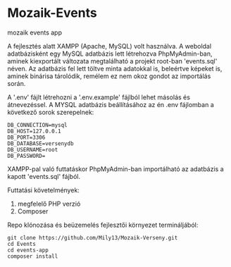 # Mozaik-Events
mozaik events app

A fejlesztés alatt XAMPP (Apache, MySQL) volt használva.
A weboldal adatbázisként egy MySQL adatbázis lett létrehozva PhpMyAdmin-ban, aminek kiexportált változata megtalálható a projekt root-ban 'events.sql' néven.
Az adatbázis fel lett töltve minta adatokkal is, beleértve képeket is, aminek binárisa tárolódik, remélem ez nem okoz gondot az importálás során.

A '.env' fájlt létrehozni a '.env.example' fájlból lehet másolás és átnevezéssel.
A MYSQL adatbázis beállításához az én .env fájlomban a következő sorok szerepelnek:
```
DB_CONNECTION=mysql
DB_HOST=127.0.0.1
DB_PORT=3306
DB_DATABASE=versenydb
DB_USERNAME=root
DB_PASSWORD=
```
XAMPP-pal való futtatáskor PhpMyAdmin-ban importálható az adatbázis a kapott 'events.sql' fájból.


Futtatási követelmények:
1) megfelelő PHP verzió 
2) Composer

Repo klónozása és beüzemelés fejlesztői környezet termináljából:
```
git clone https://github.com/Mily13/Mozaik-Verseny.git
cd Events
cd events-app
composer install
```





